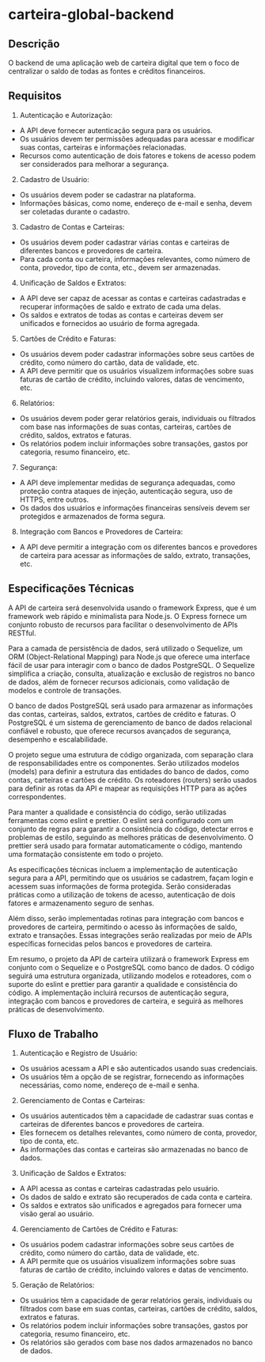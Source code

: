 # carteira-global-backend

## Descrição

O backend de uma aplicação web de carteira digital que tem o foco de centralizar o saldo de todas as fontes e créditos financeiros.

## Requisitos

1. Autenticação e Autorização:

- A API deve fornecer autenticação segura para os usuários.
- Os usuários devem ter permissões adequadas para acessar e modificar suas contas, carteiras e informações relacionadas.
- Recursos como autenticação de dois fatores e tokens de acesso podem ser considerados para melhorar a segurança.

2. Cadastro de Usuário:

- Os usuários devem poder se cadastrar na plataforma.
- Informações básicas, como nome, endereço de e-mail e senha, devem ser coletadas durante o cadastro.

3. Cadastro de Contas e Carteiras:

- Os usuários devem poder cadastrar várias contas e carteiras de diferentes bancos e provedores de carteira.
- Para cada conta ou carteira, informações relevantes, como número de conta, provedor, tipo de conta, etc., devem ser armazenadas.

4. Unificação de Saldos e Extratos:

- A API deve ser capaz de acessar as contas e carteiras cadastradas e recuperar informações de saldo e extrato de cada uma delas.
- Os saldos e extratos de todas as contas e carteiras devem ser unificados e fornecidos ao usuário de forma agregada.

5. Cartões de Crédito e Faturas:

- Os usuários devem poder cadastrar informações sobre seus cartões de crédito, como número do cartão, data de validade, etc.
- A API deve permitir que os usuários visualizem informações sobre suas faturas de cartão de crédito, incluindo valores, datas de vencimento, etc.

6. Relatórios:

- Os usuários devem poder gerar relatórios gerais, individuais ou filtrados com base nas informações de suas contas, carteiras, cartões de crédito, saldos, extratos e faturas.
- Os relatórios podem incluir informações sobre transações, gastos por categoria, resumo financeiro, etc.

7. Segurança:

- A API deve implementar medidas de segurança adequadas, como proteção contra ataques de injeção, autenticação segura, uso de HTTPS, entre outros.
- Os dados dos usuários e informações financeiras sensíveis devem ser protegidos e armazenados de forma segura.

8. Integração com Bancos e Provedores de Carteira:

- A API deve permitir a integração com os diferentes bancos e provedores de carteira para acessar as informações de saldo, extrato, transações, etc.

## Especificações Técnicas

A API de carteira será desenvolvida usando o framework Express, que é um framework web rápido e minimalista para Node.js. O Express fornece um conjunto robusto de recursos para facilitar o desenvolvimento de APIs RESTful.

Para a camada de persistência de dados, será utilizado o Sequelize, um ORM (Object-Relational Mapping) para Node.js que oferece uma interface fácil de usar para interagir com o banco de dados PostgreSQL. O Sequelize simplifica a criação, consulta, atualização e exclusão de registros no banco de dados, além de fornecer recursos adicionais, como validação de modelos e controle de transações.

O banco de dados PostgreSQL será usado para armazenar as informações das contas, carteiras, saldos, extratos, cartões de crédito e faturas. O PostgreSQL é um sistema de gerenciamento de banco de dados relacional confiável e robusto, que oferece recursos avançados de segurança, desempenho e escalabilidade.

O projeto segue uma estrutura de código organizada, com separação clara de responsabilidades entre os componentes. Serão utilizados modelos (models) para definir a estrutura das entidades do banco de dados, como contas, carteiras e cartões de crédito. Os roteadores (routers) serão usados para definir as rotas da API e mapear as requisições HTTP para as ações correspondentes.

Para manter a qualidade e consistência do código, serão utilizadas ferramentas como eslint e prettier. O eslint será configurado com um conjunto de regras para garantir a consistência do código, detectar erros e problemas de estilo, seguindo as melhores práticas de desenvolvimento. O prettier será usado para formatar automaticamente o código, mantendo uma formatação consistente em todo o projeto.

As especificações técnicas incluem a implementação de autenticação segura para a API, permitindo que os usuários se cadastrem, façam login e acessem suas informações de forma protegida. Serão consideradas práticas como a utilização de tokens de acesso, autenticação de dois fatores e armazenamento seguro de senhas.

Além disso, serão implementadas rotinas para integração com bancos e provedores de carteira, permitindo o acesso às informações de saldo, extrato e transações. Essas integrações serão realizadas por meio de APIs específicas fornecidas pelos bancos e provedores de carteira.

Em resumo, o projeto da API de carteira utilizará o framework Express em conjunto com o Sequelize e o PostgreSQL como banco de dados. O código seguirá uma estrutura organizada, utilizando modelos e roteadores, com o suporte do eslint e prettier para garantir a qualidade e consistência do código. A implementação incluirá recursos de autenticação segura, integração com bancos e provedores de carteira, e seguirá as melhores práticas de desenvolvimento.

## Fluxo de Trabalho

1. Autenticação e Registro de Usuário:

- Os usuários acessam a API e são autenticados usando suas credenciais.
- Os usuários têm a opção de se registrar, fornecendo as informações necessárias, como nome, endereço de e-mail e senha.

2. Gerenciamento de Contas e Carteiras:

- Os usuários autenticados têm a capacidade de cadastrar suas contas e carteiras de diferentes bancos e provedores de carteira.
- Eles fornecem os detalhes relevantes, como número de conta, provedor, tipo de conta, etc.
- As informações das contas e carteiras são armazenadas no banco de dados.

3. Unificação de Saldos e Extratos:

- A API acessa as contas e carteiras cadastradas pelo usuário.
- Os dados de saldo e extrato são recuperados de cada conta e carteira.
- Os saldos e extratos são unificados e agregados para fornecer uma visão geral ao usuário.

4. Gerenciamento de Cartões de Crédito e Faturas:

- Os usuários podem cadastrar informações sobre seus cartões de crédito, como número do cartão, data de validade, etc.
- A API permite que os usuários visualizem informações sobre suas faturas de cartão de crédito, incluindo valores e datas de vencimento.

5. Geração de Relatórios:

- Os usuários têm a capacidade de gerar relatórios gerais, individuais ou filtrados com base em suas contas, carteiras, cartões de crédito, saldos, extratos e faturas.
- Os relatórios podem incluir informações sobre transações, gastos por categoria, resumo financeiro, etc.
- Os relatórios são gerados com base nos dados armazenados no banco de dados.
